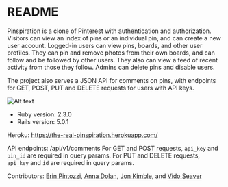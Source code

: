 # README

Pinspiration is a clone of Pinterest with authentication and authorization. Visitors can view an index of pins or an individual pin, and can create a new user account. Logged-in users can view pins, boards, and other user profiles. They can pin and remove photos from their own boards, and can follow and be followed by other users. They also can view a feed of recent activity from those they follow. Admins can delete pins and disable users.

The project also serves a JSON API for comments on pins, with endpoints for GET, POST, PUT and DELETE requests for users with API keys.

![Alt text](/relative/path/to/img.jpg?raw=true "Optional Title")

* Ruby version: 2.3.0
* Rails version: 5.0.1

Heroku: https://the-real-pinspiration.herokuapp.com/

API endpoints: /api/v1/comments
  For GET and POST requests, `api_key` and `pin_id` are required in query params.
  For PUT and DELETE requests, `api_key` and `id` are required in query params.

Contributors: [Erin Pintozzi](https://github.com/epintozzi), [Anna Dolan](https://github.com/annadolan), [Jon Kimble](https://github.com/jbkimble), and [Vido Seaver](https://github.com/vidoseaver)
